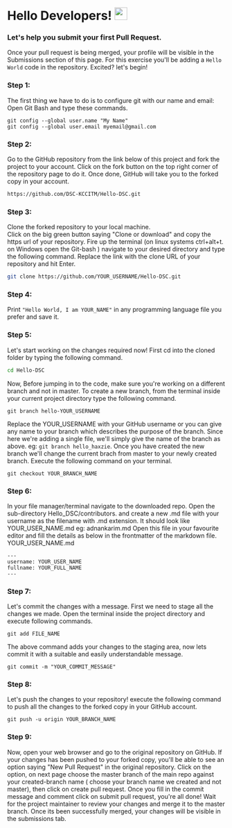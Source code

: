 # Hello Developers! <img src="https://github.com/TheDudeThatCode/TheDudeThatCode/blob/master/Assets/Hi.gif" width="29px">

### Let's help you submit your first Pull Request.
Once your pull request is being merged, your profile will be visible in the Submissions section of this page. For this exercise you'll be adding a ```Hello World``` code in the repository. Excited?  let's begin!

### Step 1:
The first thing we have to do is to configure git with our name and email:  
Open Git Bash and type these commands.
```
git config --global user.name "My Name"
git config --global user.email myemail@gmail.com

```


### Step 2:
Go to the GitHub repository from the link below of this project and fork the project to your account. Click on the fork button on the top right corner of the repository page to do it. Once done, GitHub will take you to the forked copy in your account.
```sh
https://github.com/DSC-KCCITM/Hello-DSC.git
```

### Step 3:
Clone the forked repository to your local machine.  
Click on the big green button saying "Clone or download" and copy the https url of your repository. Fire up the terminal (on linux systems ctrl+alt+t. on Windows open the Git-bash ) navigate to your desired directory and type the following command. Replace the link with the clone URL of your repository and hit Enter.
```sh
git clone https://github.com/YOUR_USERNAME/Hello-DSC.git
```

### Step 4:
Print ```"Hello World, I am YOUR_NAME"``` in any programming language file you prefer and save it.


### Step 5:
Let's start working on the changes required now! First cd into the cloned folder by typing the following command.
```sh
cd Hello-DSC
```
Now, Before jumping in to the code, make sure you're working on a different branch and not in master. To create a new branch, from the terminal inside your current project directory type the following command.
```
git branch hello-YOUR_USERNAME
```
Replace the YOUR_USERNAME with your GitHub username or you can give any name to your branch which describes the purpose of the branch. Since here we're adding a single file, we'll simply give the name of the branch as above. eg: ```git branch hello_haxzie```. Once you have created the new branch we'll change the current brach from master to your newly created branch. Execute the following command on your terminal.
```
git checkout YOUR_BRANCH_NAME
```

### Step 6:
In your  file manager/terminal navigate to the downloaded repo. Open the sub-directory Hello_DSC/contributors. and create a new .md file with your username as the filename with .md extension.
It should look like YOUR_USER_NAME.md eg: adnankarim.md
Open this file in your favourite editor and fill the details as below in the frontmatter of the markdown file.
YOUR_USER_NAME.md
```
---
username: YOUR_USER_NAME
fullname: YOUR_FULL_NAME
---
```

### Step 7:
Let's commit the changes with a message. First we need to stage all the changes we made. Open the terminal inside the project directory and execute following commands.
```
git add FILE_NAME
```
The above command adds your changes to the staging area, now lets commit it with a suitable and easily understandable message.
```
git commit -m "YOUR_COMMIT_MESSAGE"
```

### Step 8:
Let's push the changes to your repository! execute the following command to push all the changes to the forked copy in your GitHub account.
```
git push -u origin YOUR_BRANCH_NAME
```

### Step 9:
Now, open your web browser and go to the original repository on GitHub. If your changes has been pushed to your forked copy, you'll be able to see an option saying "New Pull Request" in the original repository. Click on the option, on next page choose the master branch of the main repo against your created-branch name ( choose your branch name we created and not master), then click on create pull request. Once you fill in the commit message and comment click on submit pull request, you're all done! Wait for the project maintainer to review your changes and merge it to the master branch. Once its been successfully merged, your changes will be visible in the submissions tab.